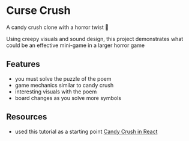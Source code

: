 # Curse Crush

A candy crush clone with a horror twist 🎃

Using creepy visuals and sound design, this project demonstrates what could be an effective mini-game 
in a larger horror game

## Features

- you must solve the puzzle of the poem 
- game mechanics similar to candy crush
- interesting visuals with the poem 
- board changes as you solve more symbols

## Resources

- used this tutorial as a starting point [Candy Crush in React](https://www.youtube.com/watch?v=PBrEq9Wd6_U&list=WL&index=67)